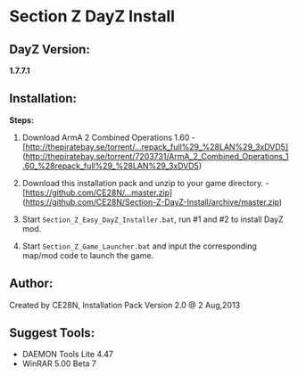 Section Z DayZ Install
======================
DayZ Version:
----------------------
**1.7.7.1**

Installation:
----------------------
**Steps:**  
1) Download ArmA 2 Combined Operations 1.60 - [http://thepiratebay.se/torrent/...repack_full%29_%28LAN%29_3xDVD5] (http://thepiratebay.se/torrent/7203731/ArmA_2_Combined_Operations_1.60_%28repack_full%29_%28LAN%29_3xDVD5)

2) Download this installation pack and unzip to your game directory. - [https://github.com/CE28N/...master.zip] (https://github.com/CE28N/Section-Z-DayZ-Install/archive/master.zip)

3) Start `Section_Z_Easy_DayZ_Installer.bat`, run #1 and #2 to install DayZ mod.

4) Start `Section_Z_Game_Launcher.bat` and input the corresponding map/mod code to launch the game.

Author:
----------------------
Created by CE28N, Installation Pack Version 2.0 @ 2 Aug,2013

Suggest Tools:
----------------------
 - DAEMON Tools Lite 4.47
 - WinRAR 5.00 Beta 7